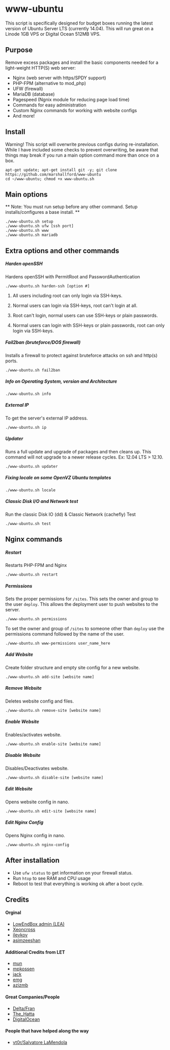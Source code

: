 # www-ubuntu

This script is specifically designed for budget boxes running the latest version of Ubuntu Server LTS (currently 14.04). This will run great on a Linode 1GB VPS or Digital Ocean 512MB VPS.

## Purpose

Remove excess packages and install the basic components needed for a light-weight HTTP(S) web server:

 - Nginx (web server with https/SPDY support)
 - PHP-FPM (alternative to mod_php)
 - UFW (firewall)
 - MariaDB (database)
 - Pagespeed (Ngnix module for reducing page load time)
 - Commands for easy administration
 - Custom Nginx commands for working with website configs
 - And more!

 ## Install

 Warning! This script will overwrite previous configs during re-installation. While I have included some checks to prevent overwriting, be aware that things may break if you run a main option command more than once on a box.

	apt-get update; apt-get install git -y; git clone https://github.com/marshallford/www-ubuntu
	cd ~/www-ubuntu; chmod +x www-ubuntu.sh

## Main options

** Note: You must run setup before any other command. Setup installs/configures a base install. **

	./www-ubuntu.sh setup
	./www-ubuntu.sh ufw [ssh port]
	./www-ubuntu.sh www
	./www-ubuntu.sh mariadb

## Extra options and other commands

##### Harden openSSH

Hardens openSSH with PermitRoot and PasswordAuthentication

	./www-ubuntu.sh harden-ssh [option #]

1. All users including root can only login via SSH-keys.

2. Normal users can login via SSH-keys, root can't login at all.

3. Root can't login, normal users can use SSH-keys or plain passwords.

4. Normal users can login with SSH-keys or plain passwords, root can only login via SSH-keys.

##### Fail2ban (bruteforce/DOS firewall)

Installs a firewall to protect against bruteforce attacks on ssh and http(s) ports.

	./www-ubuntu.sh fail2ban

##### Info on Operating System, version and Architecture

	./www-ubuntu.sh info

##### External IP

To get the server's external IP address.

	./www-ubuntu.sh ip

##### Updater

Runs a full update and upgrade of packages and then cleans up. This command will not upgrade to a newer release cycles. Ex: 12.04 LTS > 12.10.

	./www-ubuntu.sh updater

##### Fixing locale on some OpenVZ Ubuntu templates

	./www-ubuntu.sh locale

##### Classic Disk I/O and Network test

Run the classic Disk IO (dd) & Classic Network (cachefly) Test

	./www-ubuntu.sh test

## Nginx commands

##### Restart

Restarts PHP-FPM and Nginx

	./www-ubuntu.sh restart

##### Permissions

Sets the proper permissions for `/sites`. This sets the owner and group to the user `deploy`. This allows the deployment user to push websites to the server.

	./www-ubuntu.sh permissions

To set the owner and group of `/sites` to someone other than `deploy` use the permissions command followed by the name of the user.

	./www-ubuntu.sh www-permissions user_name_here

##### Add Website

Create folder structure and empty site config for a new website.

	./www-ubuntu.sh add-site [website name]

##### Remove Website

Deletes website config and files.

	./www-ubuntu.sh remove-site [website name]

##### Enable Website

Enables/activates website.

	./www-ubuntu.sh enable-site [website name]

##### Disable Website

Disables/Deactivates website.

	./www-ubuntu.sh disable-site [website name]

##### Edit Website

Opens website config in nano.

	./www-ubuntu.sh edit-site [website name]

##### Edit Nginx Config

Opens Nginx config in nano.

	./www-ubuntu.sh nginx-config

## After installation

- Use `ufw status` to get information on your firewall status.
- Run `htop` to see RAM and CPU usage
- Reboot to test that everything is working ok after a boot cycle.

## Credits

#### Orginal

- [LowEndBox admin (LEA)](https://github.com/lowendbox/lowendscript)
- [Xeoncross](https://github.com/Xeoncross/lowendscript)
- [ilevkov](https://github.com/ilevkov/lowendscript)
- [asimzeeshan](https://github.com/asimzeeshan)

#### Additional Credits from LET

- [mun](http://lowendtalk.com/profile/7133/Mun)
- [mpkossen](http://lowendtalk.com/profile/3071/mpkossen)
- [jack](http://lowendtalk.com/profile/522/Jack)
- [emg](http://lowendtalk.com/profile/13220/emg)
- [azizmb](http://lowendtalk.com/profile/3240/azizmb)

#### Great Companies/People

- [Delta/Fran](http://buyvm.net)
- [The_Hatta](http://wiki.frantech.ca/doku.php/irc:main)
- [DigitalOcean](http://digitalocean.com)

#### People that have helped along the way

- [vt0r/Salvatore LaMendola](https://github.com/jogfsovt/)
